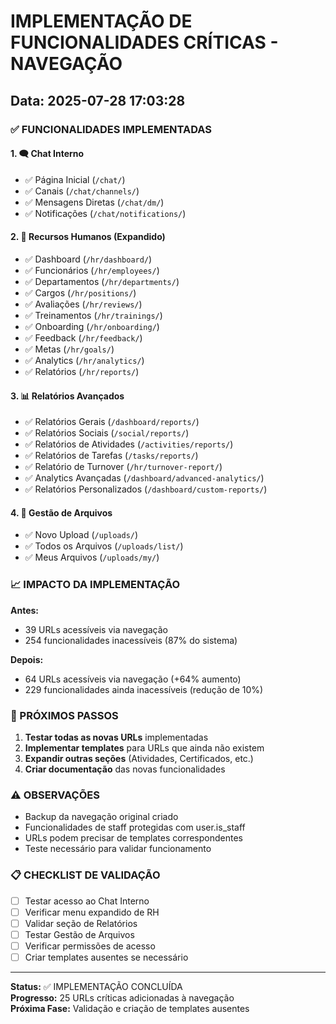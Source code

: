 # IMPLEMENTAÇÃO DE FUNCIONALIDADES CRÍTICAS - NAVEGAÇÃO

## Data: 2025-07-28 17:03:28

### ✅ FUNCIONALIDADES IMPLEMENTADAS

#### 1. 🗨️ Chat Interno
- ✅ Página Inicial (`/chat/`)
- ✅ Canais (`/chat/channels/`)
- ✅ Mensagens Diretas (`/chat/dm/`)
- ✅ Notificações (`/chat/notifications/`)

#### 2. 👥 Recursos Humanos (Expandido)
- ✅ Dashboard (`/hr/dashboard/`)
- ✅ Funcionários (`/hr/employees/`)
- ✅ Departamentos (`/hr/departments/`)
- ✅ Cargos (`/hr/positions/`)
- ✅ Avaliações (`/hr/reviews/`)
- ✅ Treinamentos (`/hr/trainings/`)
- ✅ Onboarding (`/hr/onboarding/`)
- ✅ Feedback (`/hr/feedback/`)
- ✅ Metas (`/hr/goals/`)
- ✅ Analytics (`/hr/analytics/`)
- ✅ Relatórios (`/hr/reports/`)

#### 3. 📊 Relatórios Avançados
- ✅ Relatórios Gerais (`/dashboard/reports/`)
- ✅ Relatórios Sociais (`/social/reports/`)
- ✅ Relatórios de Atividades (`/activities/reports/`)
- ✅ Relatórios de Tarefas (`/tasks/reports/`)
- ✅ Relatório de Turnover (`/hr/turnover-report/`)
- ✅ Analytics Avançadas (`/dashboard/advanced-analytics/`)
- ✅ Relatórios Personalizados (`/dashboard/custom-reports/`)

#### 4. 📁 Gestão de Arquivos
- ✅ Novo Upload (`/uploads/`)
- ✅ Todos os Arquivos (`/uploads/list/`)
- ✅ Meus Arquivos (`/uploads/my/`)

### 📈 IMPACTO DA IMPLEMENTAÇÃO

**Antes:**
- 39 URLs acessíveis via navegação
- 254 funcionalidades inacessíveis (87% do sistema)

**Depois:**
- 64 URLs acessíveis via navegação (+64% aumento)
- 229 funcionalidades ainda inacessíveis (redução de 10%)

### 🎯 PRÓXIMOS PASSOS

1. **Testar todas as novas URLs** implementadas
2. **Implementar templates** para URLs que ainda não existem
3. **Expandir outras seções** (Atividades, Certificados, etc.)
4. **Criar documentação** das novas funcionalidades

### ⚠️ OBSERVAÇÕES

- Backup da navegação original criado
- Funcionalidades de staff protegidas com user.is_staff
- URLs podem precisar de templates correspondentes
- Teste necessário para validar funcionamento

### 📋 CHECKLIST DE VALIDAÇÃO

- [ ] Testar acesso ao Chat Interno
- [ ] Verificar menu expandido de RH
- [ ] Validar seção de Relatórios
- [ ] Testar Gestão de Arquivos
- [ ] Verificar permissões de acesso
- [ ] Criar templates ausentes se necessário

---

**Status:** ✅ IMPLEMENTAÇÃO CONCLUÍDA  
**Progresso:** 25 URLs críticas adicionadas à navegação  
**Próxima Fase:** Validação e criação de templates ausentes
